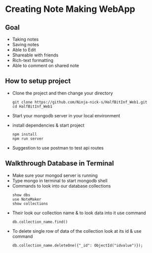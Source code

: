 # Creating Note Making WebApp

## Goal

- Taking notes
- Saving notes
- Able to Edit
- Shareable with friends
- Rich-text formatting
- Able to comment on shared note

## How to setup project

- Clone the project and then change your directory

  ```
  git clone https://github.com/Ninja-nick-s/HalfBitInf_Web1.git
  cd HalfBitInf_Web1
  ```

- Start your mongodb server in your local environment
- install dependencies & start project
  ```
  npm install
  npm run server
  ```
- Suggestion to use postman to test api routes

## Walkthrough Database in Terminal

- Make sure your mongod server is running
- Type mongo in terminal to start mongodb shell
- Commands to look into our database collections
  ```
  show dbs
  use NoteMaker
  show collections
  ```
- Their look our collection name & to look data into it use command
  ```
  db.collection_name.find()
  ```
- To delete single row of data of the collection look at its id & use command
  ```
  db.collection_name.deleteOne({"_id": ObjectId("idvalue")});
  ```
